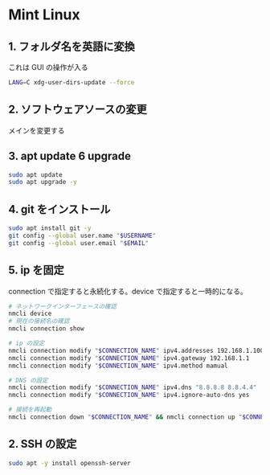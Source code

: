 # Mint Linux

## 1. フォルダ名を英語に変換

これは GUI の操作が入る

```bash
LANG=C xdg-user-dirs-update --force
```

## 2. ソフトウェアソースの変更

メインを変更する

[]()

## 3. apt update 6 upgrade

```bash
sudo apt update
sudo apt upgrade -y
```

## 4. git をインストール

```bash
sudo apt install git -y
git config --global user.name "$USERNAME"
git config --global user.email "$EMAIL"

```


## 5. ip を固定

connection で指定すると永続化する。device で指定すると一時的になる。

```bash
# ネットワークインターフェースの確認
nmcli device
# 現在の接続名の確認
nmcli connection show

# ip の設定
nmcli connection modify "$CONNECTION_NAME" ipv4.addresses 192.168.1.100/24
nmcli connection modify "$CONNECTION_NAME" ipv4.gateway 192.168.1.1
nmcli connection modify "$CONNECTION_NAME" ipv4.method mamual

# DNS の設定
nmcli connection modify "$CONNECTION_NAME" ipv4.dns "8.8.8.8 8.8.4.4"
nmcli connection modify "$CONNECTION_NAME" ipv4.ignore-auto-dns yes

# 接続を再起動
nmcli connection down "$CONNECTION_NAME" && nmcli connection up "$CONNECTION_NAME"
```



## 2. SSH の設定

```bash
sudo apt -y install openssh-server
